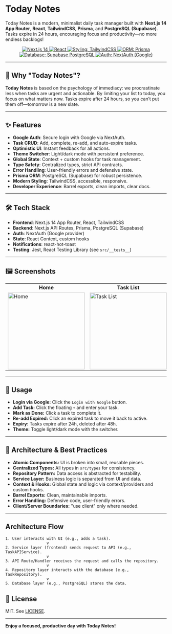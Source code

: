 
# Today Notes

Today Notes is a modern, minimalist daily task manager built with **Next.js 14 App Router**, **React**, **TailwindCSS**, **Prisma**, and **PostgreSQL (Supabase)**. Tasks expire in 24 hours, encouraging focus and productivity—no more endless backlogs!


<p align="center">
  <a href="https://nextjs.org/">
    <img src="https://img.shields.io/badge/Next.js_14-000000?logo=next.js" alt="Next.js 14" />
  </a>
  <a href="https://react.dev/">
    <img src="https://img.shields.io/badge/React-61dafb?logo=react" alt="React" />
  </a>
  <a href="https://tailwindcss.com/">
    <img src="https://img.shields.io/badge/Styling-TailwindCSS-38bdf8?logo=tailwindcss" alt="Styling: TailwindCSS" />
  </a>
  <a href="https://www.prisma.io/">
    <img src="https://img.shields.io/badge/ORM-Prisma-2d3748?logo=prisma" alt="ORM: Prisma" />
  </a>
  <a href="https://supabase.com/">
    <img src="https://img.shields.io/badge/Database-Supabase_PostgreSQL-3ecf8e?logo=supabase" alt="Database: Supabase PostgreSQL" />
  </a>
  <a href="https://next-auth.js.org/">
    <img src="https://img.shields.io/badge/Auth-NextAuth_Google-4285f4?logo=google" alt="Auth: NextAuth (Google)" />
  </a>
</p>


---

## 🧠 Why "Today Notes"?

**Today Notes** is based on the psychology of immediacy: we procrastinate less when tasks are urgent and actionable. By limiting your list to today, you focus on what matters now. Tasks expire after 24 hours, so you can’t put them off—tomorrow is a new slate.

---

## ✨ Features

- **Google Auth**: Secure login with Google via NextAuth.
- **Task CRUD**: Add, complete, re-add, and auto-expire tasks.
- **Optimistic UI**: Instant feedback for all actions.
- **Theme Switcher**: Light/dark mode with persistent preference.
- **Global State**: Context + custom hooks for task management.
- **Type Safety**: Centralized types, strict API contracts.
- **Error Handling**: User-friendly errors and defensive state.
- **Prisma ORM**: PostgreSQL (Supabase) for robust persistence.
- **Modern Styling**: TailwindCSS, accessible, responsive.
- **Developer Experience**: Barrel exports, clean imports, clear docs.

---

## 🛠️ Tech Stack

- **Frontend**: Next.js 14 App Router, React, TailwindCSS
- **Backend**: Next.js API Routes, Prisma, PostgreSQL (Supabase)
- **Auth**: NextAuth (Google provider)
- **State**: React Context, custom hooks
- **Notifications**: react-hot-toast
- **Testing**: Jest, React Testing Library (see `src/__tests__`)

---

## 🖼️ Screenshots

<div align="center">
  <table>
    <tr>
      <td align="center"><b>Home</b></td>
      <td align="center"><b>Task List</b></td>
      <td align="center"><b>Dark Mode</b></td>
      <td align="center"><b>Expired Tasks</b></td>
    </tr>
    <tr>
      <td><img src="public/medias/1.png" width="240" alt="Home" /></td>
      <td><img src="public/medias/2.png" width="240" alt="Task List" /></td>
      <td><img src="public/medias/3.png" width="240" alt="Dark Mode" /></td>
      <td><img src="public/medias/4.png" width="240" alt="Expired Tasks" /></td>
    </tr>
  </table>
</div>

---

## 📝 Usage

- **Login via Google:** Click the `Login with Google` button.
- **Add Task:** Click the floating `+` and enter your task.
- **Mark as Done:** Click a task to complete it.
- **Re-add Expired:** Click an expired task to move it back to active.
- **Expiry:** Tasks expire after 24h, deleted after 48h.
- **Theme:** Toggle light/dark mode with the switcher.

---

## 🧩 Architecture & Best Practices

- **Atomic Components:** UI is broken into small, reusable pieces.
- **Centralized Types:** All types in `src/types` for consistency.
- **Repository Pattern:** Data access is abstracted for testability.
- **Service Layer:** Business logic is separated from UI and data.
- **Context & Hooks:** Global state and logic via context/providers and custom hooks.
- **Barrel Exports:** Clean, maintainable imports.
- **Error Handling:** Defensive code, user-friendly errors.
- **Client/Server Boundaries:** "use client" only where needed.

---

## Architecture Flow

```
1. User interacts with UI (e.g., adds a task).
                  v
2. Service layer (frontend) sends request to API (e.g., TaskAPIService).
                  v
3. API Route/Handler receives the request and calls the repository.
                  v
4. Repository layer interacts with the database (e.g., TaskRepository).
                  v
5. Database layer (e.g., PostgreSQL) stores the data.
```

## 📄 License

MIT. See [LICENSE](LICENSE).

---

**Enjoy a focused, productive day with Today Notes!**